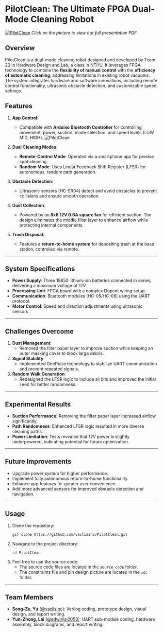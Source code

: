 # **PilotClean: The Ultimate FPGA Dual-Mode Cleaning Robot**
[![PilotClean](https://raw.githubusercontent.com/vaclisinc/PilotClean/81a0a1877479b63e9bfe3edfffe1963ba99842c9/bg.jpg)](https://github.com/vaclisinc/PilotClean/blob/main/slide.pdf)
*Click on the picture to view our full presentation PDF*

## **Overview**

PilotClean is a dual-mode cleaning robot designed and developed by Team 23 in Hardware Design and Lab, a class in NTHU. It leverages FPGA technology to combine the **flexibility of manual control** with the **efficiency of automatic cleaning**, addressing limitations in existing robot vacuums. The system integrates hardware and software innovations, including remote control functionality, ultrasonic obstacle detection, and customizable speed settings.


## **Features**
1. **App Control**:
   - Compatible with **Arduino Bluetooth Controller** for controlling movement, power, suction, mode selection, and speed levels (LOW, MID, HIGH).
   ![PilotClean](https://raw.githubusercontent.com/vaclisinc/PilotClean/978926c5d1ac68aaf17ae9d00741dea61832b485/others/app_manual.jpg)

2. **Dual Cleaning Modes**:
   - **Remote-Control Mode**: Operated via a smartphone app for precise spot cleaning.
   - **Random Mode**: Uses Linear Feedback Shift Register (LFSR) for autonomous, random path generation.

3. **Obstacle Detection**:
   - Ultrasonic sensors (HC-SR04) detect and avoid obstacles to prevent collisions and ensure smooth operation.

4. **Dust Collection**:
   - Powered by an **8x8 12V 0.6A square fan** for efficient suction. The design eliminates the middle filter layer to enhance airflow while protecting internal components.

5. **Trash Disposal**:
   - Features a **return-to-home system** for depositing trash at the base station, controlled via remote.

---

## **System Specifications**
- **Power Supply**: Three 18650 lithium-ion batteries connected in series, delivering a maximum voltage of 12V.
- **Processing Unit**: FPGA board with a complex Dupont wiring setup.
- **Communication**: Bluetooth modules (HC-05/HC-06) using the UART protocol.
- **Motor Control**: Speed and direction adjustments using ultrasonic sensors.

---

## **Challenges Overcome**
1. **Dust Management**:
   - Removed the filter paper layer to improve suction while keeping an outer masking cover to block large debris.
2. **Signal Stability**:
   - Implemented OnePulse technology to stabilize UART communication and prevent repeated signals.
3. **Random Walk Generation**:
   - Redesigned the LFSR logic to include all bits and improved the initial seed for better randomness.

---

## **Experimental Results**
- **Suction Performance**: Removing the filter paper layer increased airflow significantly.
- **Path Randomness**: Enhanced LFSR logic resulted in more diverse cleaning paths.
- **Power Limitation**: Tests revealed that 12V power is slightly underpowered, indicating potential for future optimization.

---

## **Future Improvements**
- Upgrade power system for higher performance.
- Implement fully autonomous return-to-home functionality.
- Enhance app features for greater user convenience.
- Add more advanced sensors for improved obstacle detection and navigation.

---

## **Usage**
1. Clone the repository:
   ```bash
   git clone https://github.com/vaclisinc/PilotClean.git
   ```
2. Navigate to the project directory:
   ```bash
   cd PilotClean
   ```
3. Feel free to use the source code:
   - The source code files are located in the `source_code` folder. 
   - The constraints file and pin design picture are located in the `xdc` folder.

---

## **Team Members**
- **Song-Ze, Yu** [(@vaclisinc)](http://github.com/vaclisinc): Verilog coding, prototype design, visual design, and report writing.
- **Yun-Zhong, Lai** [(@edwinlai2058)](https://github.com/edwinlai2058): UART sub-module coding, hardware assembly, block diagrams, and report writing.
